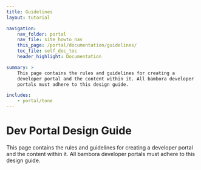 ```yaml
---
title: Guidelines
layout: tutorial

navigation:
    nav_folder: portal 
    nav_file: site_howto_nav 
    this_page: /portal/documentation/guidelines/
    toc_file: self_doc_toc 
    header_highlight: Documentation

summary: > 
    This page contains the rules and guidelines for creating a 
    developer portal and the content within it. All bambora developer 
    portals must adhere to this design guide.

includes: 
    - portal/tone
---
```


# Dev Portal Design Guide

This page contains the rules and guidelines for creating a developer portal and the content within it. All bambora developer portals must adhere to this design guide.


